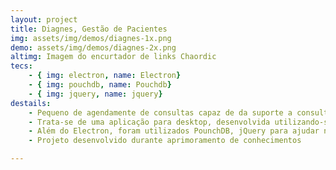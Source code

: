 ```yaml
---
layout: project
title: Diagnes, Gestão de Pacientes
img: assets/img/demos/diagnes-1x.png
demo: assets/img/demos/diagnes-2x.png
altimg: Imagem do encurtador de links Chaordic
tecs: 
    - { img: electron, name: Electron}
    - { img: pouchdb, name: Pouchdb}
    - { img: jquery, name: jquery}
destails:
    - Pequeno de agendamente de consultas capaz de da suporte a consultórios a pequenos consultórios
    - Trata-se de uma aplicação para desktop, desenvolvida utilizando-se o Electron.js
    - Além do Electron, foram utilizados PounchDB, jQuery para ajudar nas interações com o DOM, além do HTML/CSS/JS
    - Projeto desenvolvido durante aprimoramento de conhecimentos

---
```


